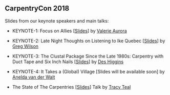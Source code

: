 ## CarpentryCon 2018

Slides from our keynote speakers and main talks:

- KEYNOTE-1: Focus on Allies [[Slides](https://frameshiftconsultingdotcom.files.wordpress.com/2018/05/carpentryconslides.pdf)] by [Valerie Aurora](https://twitter.com/vaurorapub)
- KEYNOTE-2: Late Night Thoughts on Listening to Ike Quebec [[Slides](http://third-bit.com/2018/05/30/late-nights-thoughts.html)] by [Greg Wilson](https://twitter.com/gvwilson)
- KEYNOTE-3: The Clustal Package Since the Late 1980s: Carpentry with Duct Tape and Six Inch Nails [[Slides](https://github.com/carpentries/carpentrycon/blob/master/Sessions/2018-05-30/DesHiggins-CarpentryUCD2018.pdf)] by [Des Higgins](https://twitter.com/HigginsDes)
- KEYNOTE-4: It Takes a (Global) Village [Slides will be available soon] by [Anelda van der Walt](https://twitter.com/aneldavdw)

- The State of The Carpentries [[Slides](https://docs.google.com/presentation/d/1HTh3e9DYuYWYkG985KxweWExFnB6ZZWd4iq3htKZpBY/edit?usp=sharing)] Talk by [Tracy Teal](https://twitter.com/tracykteal)
